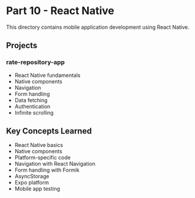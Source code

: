 # Part 10 - React Native

This directory contains mobile application development using React Native.

## Projects

### rate-repository-app
- React Native fundamentals
- Native components
- Navigation
- Form handling
- Data fetching
- Authentication
- Infinite scrolling

## Key Concepts Learned
- React Native basics
- Native components
- Platform-specific code
- Navigation with React Navigation
- Form handling with Formik
- AsyncStorage
- Expo platform
- Mobile app testing 